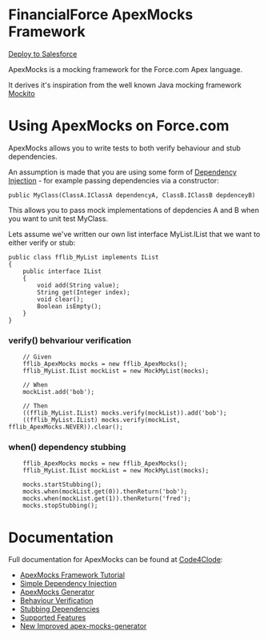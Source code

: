 FinancialForce ApexMocks Framework
==================================

[Deploy to Salesforce](https://githubsfdeploy.herokuapp.com/app/githubdeploy/financialforcedev/fflib-apex-mocks)

ApexMocks is a mocking framework for the Force.com Apex language.

It derives it's inspiration from the well known Java mocking framework [Mockito](https://code.google.com/p/mockito/)

Using ApexMocks on Force.com
============================

ApexMocks allows you to write tests to both verify behaviour and stub dependencies.

An assumption is made that you are using some form of [Dependency Injection](http://en.wikipedia.org/wiki/Dependency_injection) - for example passing dependencies via a constructor:

	public MyClass(ClassA.IClassA dependencyA, ClassB.IClassB depdenceyB)

This allows you to pass mock implementations of depdencies A and B when you want to unit test MyClass.

Lets assume we've written our own list interface MyList.IList that we want to either verify or stub:

	public class fflib_MyList implements IList
	{
		public interface IList
		{
			void add(String value);
			String get(Integer index);
			void clear();
			Boolean isEmpty();
		}
	}

### verify() behvariour verification

		// Given
		fflib_ApexMocks mocks = new fflib_ApexMocks();
		fflib_MyList.IList mockList = new MockMyList(mocks);

		// When
		mockList.add('bob');

		// Then
		((fflib_MyList.IList) mocks.verify(mockList)).add('bob');
		((fflib_MyList.IList) mocks.verify(mockList, fflib_ApexMocks.NEVER)).clear();

### when() dependency stubbing

		fflib_ApexMocks mocks = new fflib_ApexMocks();
		fflib_MyList.IList mockList = new MockMyList(mocks);

		mocks.startStubbing();
		mocks.when(mockList.get(0)).thenReturn('bob');
		mocks.when(mockList.get(1)).thenReturn('fred');
		mocks.stopStubbing();


Documentation
=============

Full documentation for ApexMocks can be found at [Code4Clode](http://code4cloud.wordpress.com/):

* [ApexMocks Framework Tutorial](http://code4cloud.wordpress.com/2014/05/06/apexmocks-framework-tutorial/)
* [Simple Dependency Injection](http://code4cloud.wordpress.com/2014/05/09/simple-dependency-injection/)
* [ApexMocks Generator](http://code4cloud.wordpress.com/2014/05/15/using-apex-mocks-generator-to-create-mock-class-definitions/)
* [Behaviour Verification](http://code4cloud.wordpress.com/2014/05/15/writing-behaviour-verification-unit-tests/)
* [Stubbing Dependencies](http://code4cloud.wordpress.com/2014/05/15/stubbing-dependencies-in-a-unit-test/)
* [Supported Features](http://code4cloud.wordpress.com/2014/05/15/apexmocks-supported-features/)
* [New Improved apex-mocks-generator](http://code4cloud.wordpress.com/2014/06/27/new-improved-apex-mocks-generator/)
